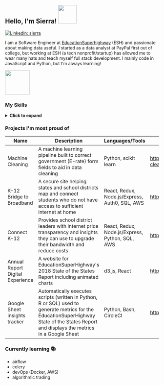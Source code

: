 ## Hello, I'm Sierra! <img src='https://media.giphy.com/media/7uhrpnv9mibtyFHR0l/giphy.gif' height='60px' />

[![Linkedin: sierra](https://img.shields.io/badge/-sierra-blue?style=flat-square&logo=Linkedin&logoColor=white&link=https://www.linkedin.com/in/scostanza/)](https://www.linkedin.com/in/scostanza/)

I am a Software Engineer at [EducationSuperhighway](https://www.educationsuperhighway.org/) (ESH) and passionate about making data useful. I started as a data analyst at PayPal first out of college, but working at ESH (a tech nonprofit/startup) has allowed me to wear many hats and teach myself full stack development. I mainly code in JavaScript and Python, but I'm always learning!

<img src='https://media.giphy.com/media/MXoyvLVaXqYbi6KUhu/giphy.gif' height='80px' />

### My Skills
<details>
  <summary><strong>Click to expand</strong></summary>
 
#### Web technologies
* Javascript ⭐⭐⭐⭐
* Node.js ⭐⭐⭐⭐
* React ⭐⭐⭐
* Redux ⭐⭐
* HTML, CSS ⭐⭐
* Express.js ⭐⭐⭐
* SQL ⭐⭐⭐⭐
#### DevOps
* Git ⭐⭐⭐⭐
* Heroku ⭐⭐⭐
* CircleCI ⭐⭐⭐
* AWS (S3, Lambda, Cloudformation) ⭐⭐
* Docker ⭐⭐
#### Data engineering
* Python ⭐⭐⭐⭐
* Bash / shell scripting ⭐⭐
* Redis ⭐⭐
* AWS (EC2, ECS, RDS) ⭐
#### Analytics and data visualization
* Machine Learning (supervised classification, not deep learning)
* Hypothesis testing
* R
* d3.js
* Tableau
* Google Apps Script

<a href="https://github.com/anuraghazra/github-readme-stats">
  <img align="center" src="https://github-readme-stats.anuraghazra1.vercel.app/api?username=sierra073&count_private=true&show_icons=true&line_height=27&include_all_commits=true&hide=issues,contribs,prs,stars" alt="My github stats" />
</a>

</details>

### Projects I'm most proud of
| Name            | Description                                                         | Languages/Tools      | Repo/link                                                      |
| --------------- | ------------------------------------------------------------------- | ------------- | ------------------------------------------------------ |
| Machine Cleaning  |   A machine learning pipeline built to correct government (E-rate) form fields to aid in data cleaning |  Python, scikit learn |   https://github.com/sierra073/esh-machine-cleaning
| K-12 Bridge to Broadband  | A secure site helping states and school districts map and connect students who do not have access to sufficient internet at home | React, Redux, Node.js/Express, Auth0, SQL, AWS |   https://map.digitalbridgek12.org/
| Connect K-12  | Provides school district leaders with internet price transparency and insights they can use to upgrade their bandwidth and reduce costs | React, Redux, Node.js/Express, Python, SQL, AWS |   https://www.connectk12.org/
| Annual Report Digital Experience  | A website for EducationSuperHighway's 2018 State of the States Report including animated charts |  d3.js, React |   https://stateofthestates.educationsuperhighway.org/
| Google Sheet insights tracker  | Automatically executes scripts (written in Python, R or SQL) used to generate metrics for the EducationSuperHighway State of the States Report and displays the metrics in a Google Sheet   |  Python, Bash, CircleCI |   https://github.com/sierra073/gsheet-service-layer

### Currently learning 📚
* airflow
* celery
* devOps (Docker, AWS)
* algorithmic trading
